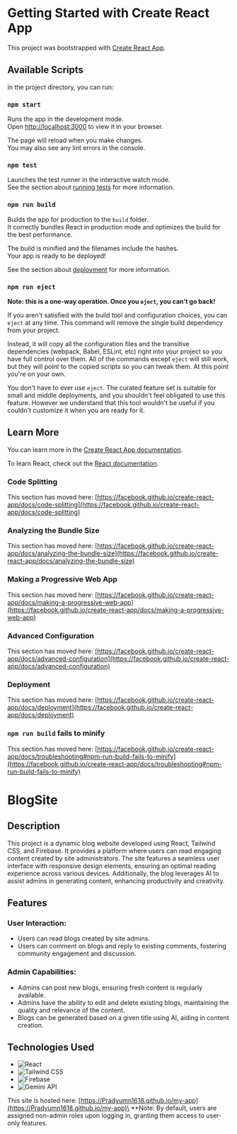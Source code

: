# Getting Started with Create React App

This project was bootstrapped with [Create React App](https://github.com/facebook/create-react-app).

## Available Scripts

In the project directory, you can run:

### `npm start`

Runs the app in the development mode.\
Open [http://localhost:3000](http://localhost:3000) to view it in your browser.

The page will reload when you make changes.\
You may also see any lint errors in the console.

### `npm test`

Launches the test runner in the interactive watch mode.\
See the section about [running tests](https://facebook.github.io/create-react-app/docs/running-tests) for more information.

### `npm run build`

Builds the app for production to the `build` folder.\
It correctly bundles React in production mode and optimizes the build for the best performance.

The build is minified and the filenames include the hashes.\
Your app is ready to be deployed!

See the section about [deployment](https://facebook.github.io/create-react-app/docs/deployment) for more information.

### `npm run eject`

**Note: this is a one-way operation. Once you `eject`, you can't go back!**

If you aren't satisfied with the build tool and configuration choices, you can `eject` at any time. This command will remove the single build dependency from your project.

Instead, it will copy all the configuration files and the transitive dependencies (webpack, Babel, ESLint, etc) right into your project so you have full control over them. All of the commands except `eject` will still work, but they will point to the copied scripts so you can tweak them. At this point you're on your own.

You don't have to ever use `eject`. The curated feature set is suitable for small and middle deployments, and you shouldn't feel obligated to use this feature. However we understand that this tool wouldn't be useful if you couldn't customize it when you are ready for it.

## Learn More

You can learn more in the [Create React App documentation](https://facebook.github.io/create-react-app/docs/getting-started).

To learn React, check out the [React documentation](https://reactjs.org/).

### Code Splitting

This section has moved here: [https://facebook.github.io/create-react-app/docs/code-splitting](https://facebook.github.io/create-react-app/docs/code-splitting)

### Analyzing the Bundle Size

This section has moved here: [https://facebook.github.io/create-react-app/docs/analyzing-the-bundle-size](https://facebook.github.io/create-react-app/docs/analyzing-the-bundle-size)

### Making a Progressive Web App

This section has moved here: [https://facebook.github.io/create-react-app/docs/making-a-progressive-web-app](https://facebook.github.io/create-react-app/docs/making-a-progressive-web-app)

### Advanced Configuration

This section has moved here: [https://facebook.github.io/create-react-app/docs/advanced-configuration](https://facebook.github.io/create-react-app/docs/advanced-configuration)

### Deployment

This section has moved here: [https://facebook.github.io/create-react-app/docs/deployment](https://facebook.github.io/create-react-app/docs/deployment)

### `npm run build` fails to minify

This section has moved here: [https://facebook.github.io/create-react-app/docs/troubleshooting#npm-run-build-fails-to-minify](https://facebook.github.io/create-react-app/docs/troubleshooting#npm-run-build-fails-to-minify)
# BlogSite
  
## Description

This project is a dynamic blog website developed using React, Tailwind CSS, and Firebase. It provides a platform where users can read engaging content created by site administrators. The site features a seamless user interface with responsive design elements, ensuring an optimal reading experience across various devices. Additionally, the blog leverages AI to assist admins in generating content, enhancing productivity and creativity.

## Features

### User Interaction:
- Users can read blogs created by site admins.
- Users can comment on blogs and reply to existing comments, fostering community engagement and discussion.

### Admin Capabilities:
- Admins can post new blogs, ensuring fresh content is regularly available.
- Admins have the ability to edit and delete existing blogs, maintaining the quality and relevance of the content.
- Blogs can be generated based on a given title using AI, aiding in content creation.

## Technologies Used

- ![React](https://img.shields.io/badge/-React-20232A?logo=react&logoColor=61DAFB)
- ![Tailwind CSS](https://img.shields.io/badge/-Tailwind%20CSS-38B2AC?logo=tailwind-css&logoColor=white)
- ![Firebase](https://img.shields.io/badge/-Firebase-FFCA28?logo=firebase&logoColor=white)
- ![Gemini API](https://img.shields.io/badge/-Gemini_API-4285F4?logo=google&logoColor=white)

This site is hosted here: [https://Pradyumn1618.github.io/my-app](https://Pradyumn1618.github.io/my-app)\
**Note: By default, users are assigned non-admin roles upon logging in, granting them access to user-only features.

